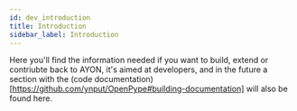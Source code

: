 ```yaml
---
id: dev_introduction
title: Introduction
sidebar_label: Introduction
---
```


Here you'll find the information needed if you want to build, extend or contriubte back to AYON, it's aimed at developers, and in the future a section with the (code documentation)[https://github.com/ynput/OpenPype#building-documentation] will also be found here.

